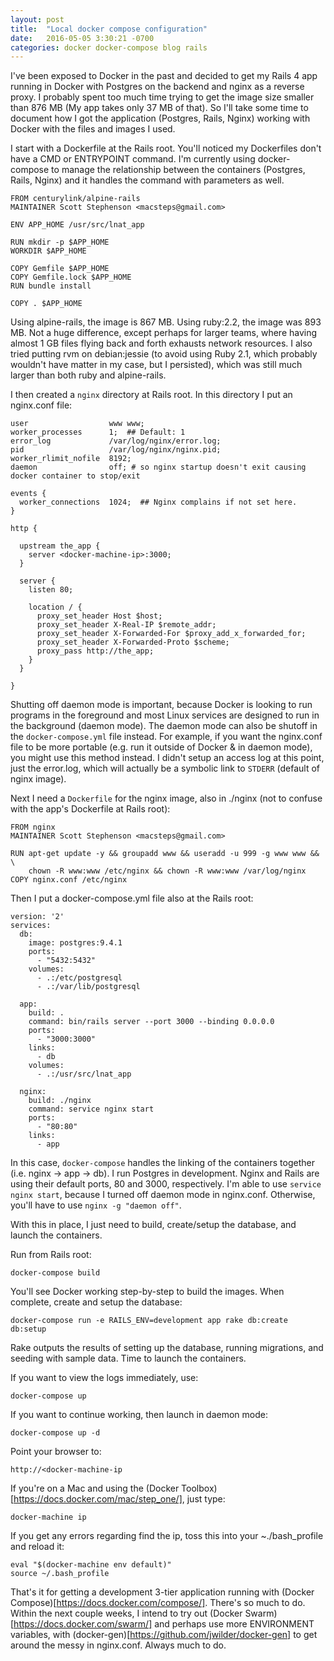 ```yaml
---
layout: post
title:  "Local docker compose configuration"
date:   2016-05-05 3:30:21 -0700
categories: docker docker-compose blog rails
---
```

I've been exposed to Docker in the past and decided to get my Rails 4 app running in Docker with Postgres on the backend and nginx as a reverse proxy. I probably spent too much time trying to get the image size smaller than 876 MB (My app takes only 37 MB of that). So I'll take some time to document how I got the application (Postgres, Rails, Nginx) working with Docker with the files and images I used.

I start with a Dockerfile at the Rails root. You'll noticed my Dockerfiles don't have a CMD or ENTRYPOINT command. I'm currently using docker-compose to manage the relationship between the containers (Postgres, Rails, Nginx) and it handles the command with parameters as well.

```
FROM centurylink/alpine-rails
MAINTAINER Scott Stephenson <macsteps@gmail.com>

ENV APP_HOME /usr/src/lnat_app

RUN mkdir -p $APP_HOME
WORKDIR $APP_HOME

COPY Gemfile $APP_HOME
COPY Gemfile.lock $APP_HOME
RUN bundle install

COPY . $APP_HOME
```

Using alpine-rails, the image is 867 MB. Using ruby:2.2, the image was 893 MB. Not a huge difference, except perhaps for larger teams, where having almost 1 GB files flying back and forth exhausts network resources. I also tried putting rvm on debian:jessie (to avoid using Ruby 2.1, which probably wouldn't have matter in my case, but I persisted), which was still much larger than both ruby and alpine-rails.

I then created a ```nginx``` directory at Rails root. In this directory I put an nginx.conf file:

```
user                  www www;
worker_processes      1;  ## Default: 1
error_log             /var/log/nginx/error.log;
pid                   /var/log/nginx/nginx.pid;
worker_rlimit_nofile  8192;
daemon                off; # so nginx startup doesn't exit causing docker container to stop/exit

events {
  worker_connections  1024;  ## Nginx complains if not set here.
}

http {

  upstream the_app {
    server <docker-machine-ip>:3000;
  }

  server {
    listen 80;

    location / {
      proxy_set_header Host $host;
      proxy_set_header X-Real-IP $remote_addr;
      proxy_set_header X-Forwarded-For $proxy_add_x_forwarded_for;
      proxy_set_header X-Forwarded-Proto $scheme;
      proxy_pass http://the_app;
    }
  }

}
```

Shutting off daemon mode is important, because Docker is looking to run programs in the foreground and most Linux services are designed to run in the background (daemon mode). The daemon mode can also be shutoff in the ```docker-compose.yml``` file instead. For example, if you want the nginx.conf file to be more portable (e.g. run it outside of Docker & in daemon mode), you might use this method instead. I didn't setup an access log at this point, just the error.log, which will actually be a symbolic link to ```STDERR``` (default of nginx image).

Next I need a ```Dockerfile``` for the nginx image, also in ./nginx (not to confuse with the app's Dockerfile at Rails root):

```
FROM nginx
MAINTAINER Scott Stephenson <macsteps@gmail.com>

RUN apt-get update -y && groupadd www && useradd -u 999 -g www www && \
    chown -R www:www /etc/nginx && chown -R www:www /var/log/nginx
COPY nginx.conf /etc/nginx
```

Then I put a docker-compose.yml file also at the Rails root:

```
version: '2'
services:
  db:
    image: postgres:9.4.1
    ports:
      - "5432:5432"
    volumes:
      - .:/etc/postgresql
      - .:/var/lib/postgresql

  app:
    build: .
    command: bin/rails server --port 3000 --binding 0.0.0.0
    ports:
      - "3000:3000"
    links:
      - db
    volumes:
      - .:/usr/src/lnat_app

  nginx:
    build: ./nginx
    command: service nginx start
    ports:
      - "80:80"
    links:
      - app
```

In this case, ```docker-compose``` handles the linking of the containers together (i.e. nginx -> app -> db). I run Postgres in development. Nginx and Rails are using their default ports, 80 and 3000, respectively. I'm able to use ```service nginx start```, because I turned off daemon mode in nginx.conf. Otherwise, you'll have to use ```nginx -g "daemon off"```.

With this in place, I just need to build, create/setup the database, and launch the containers.

Run from Rails root:

```
docker-compose build
```

You'll see Docker working step-by-step to build the images. When complete, create and setup the database:

```
docker-compose run -e RAILS_ENV=development app rake db:create db:setup
```

Rake outputs the results of setting up the database, running migrations, and seeding with sample data. Time to launch the containers.

If you want to view the logs immediately, use:

```
docker-compose up
```

If you want to continue working, then launch in daemon mode:

```
docker-compose up -d
```

Point your browser to:

```
http://<docker-machine-ip
```

If you're on a Mac and using the (Docker Toolbox)[https://docs.docker.com/mac/step_one/], just type:

```
docker-machine ip
```

If you get any errors regarding find the ip, toss this into your ~./bash_profile and reload it:

```
eval "$(docker-machine env default)"
source ~/.bash_profile
```

That's it for getting a development 3-tier application running with (Docker Compose)[https://docs.docker.com/compose/]. There's so much to do. Within the next couple weeks, I intend to try out (Docker Swarm)[https://docs.docker.com/swarm/] and perhaps use more ENVIRONMENT variables, with (docker-gen)[https://github.com/jwilder/docker-gen] to get around the messy <docker-machine-ip> in nginx.conf. Always much to do.
